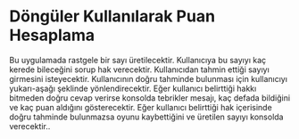 <h1>Döngüler Kullanılarak Puan Hesaplama</h1>
Bu uygulamada rastgele bir sayı üretilecektir.
Kullanıcıya bu sayıyı kaç kerede bileceğini sorup hak verecektir. 
Kullanıcıdan tahmin ettiği sayıyı girmesini isteyecektir. Kullanıcının doğru tahminde bulunması için kullanıcıyı yukarı-aşağı şeklinde yönlendirecektir.
Eğer kullanıcı belirttiği hakkı bitmeden doğru cevap verirse konsolda tebrikler mesajı, kaç defada bildiğini ve kaç puan aldığını gösterecektir. 
Eğer kullanıcı belirttiği hak içerisinde doğru tahminde bulunmazsa oyunu kaybettiğini ve üretilen sayıyı konsolda verecektir.. 

